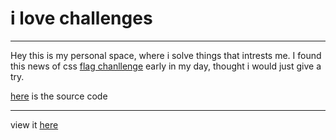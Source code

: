 # i love challenges

---

Hey this is my personal space, where i solve things that intrests me.
I found this news of css [flag chanllenge](https://www.wionews.com/india-news/interviewer-asks-techie-to-draw-indian-flag-latter-walks-out-of-job-interview-767092) early in my day, thought i would just give a try.

[here](./nationalFlag/) is the source code 

---

view it [here]()